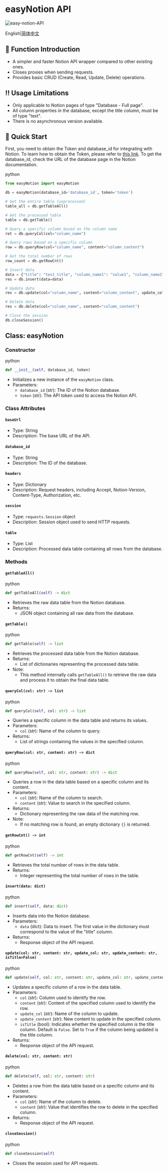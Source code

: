 # easyNotion API

![easy-notion-API](https://socialify.git.ci/zuo-shi-yun/easy-notion-API/image?description=1&language=1&logo=https%3A%2F%2Fi.postimg.cc%2Ffb52nbP0%2FNotion.png&name=1&theme=Light)

English|[简体中文](README-zh.md)

:muscle: Function Introduction
------------------------------

*   A simpler and faster Notion API wrapper compared to other existing ones.
*   Closes proxies when sending requests.
*   Provides basic CRUD (Create, Read, Update, Delete) operations.

:bangbang: Usage Limitations
----------------------------

*   Only applicable to Notion pages of type "Database - Full page".
*   All column properties in the database, except the title column, must be of type "text".
*   There is no asynchronous version available.

:wrench: Quick Start
--------------------

First, you need to obtain the Token and database\_id for integrating with Notion. To learn how to obtain the Token, please refer to [this link](https://developers.notion.com/docs/getting-started#step-2-share-a-database-with-your-integration). To get the database\_id, check the URL of the database page in the Notion documentation.

python

```python
from easyNotion import easyNotion

db = easyNotion(database_id='database_id', token='token')

# Get the entire table (unprocessed)
table_all = db.getTableAll()

# Get the processed table
table = db.getTable()

# Query a specific column based on the column name
ret = db.queryCol(col="column_name")

# Query rows based on a specific column
row = db.queryRow(col="column_name", content="column_content")

# Get the total number of rows
row_count = db.getRowCnt()

# Insert data
data = {"title": "test_title", "column_name1": "value1", "column_name2": "value2"}
res = db.insert(data=data)

# Update data
res = db.update(col="column_name", content="column_content", update_col="update_column_name", update_content="new_value", isTitle=False)

# Delete data
res = db.delete(col="column_name", content="column_content")

# Close the session
db.closeSession()
```

Class: easyNotion
-----------------

### Constructor

python

```python
def __init__(self, database_id, token)
```

*   Initializes a new instance of the `easyNotion` class.
*   Parameters:
    *   `database_id` (str): The ID of the Notion database.
    *   `token` (str): The API token used to access the Notion API.

### Class Attributes

#### `baseUrl`

*   Type: String
*   Description: The base URL of the API.

#### `database_id`

*   Type: String
*   Description: The ID of the database.

#### `headers`

*   Type: Dictionary
*   Description: Request headers, including Accept, Notion-Version, Content-Type, Authorization, etc.

#### `session`

*   Type: `requests.Session` object
*   Description: Session object used to send HTTP requests.

#### `table`

*   Type: List
*   Description: Processed data table containing all rows from the database.

### Methods

#### `getTableAll()`

python

```python
def getTableAll(self) -> dict
```

*   Retrieves the raw data table from the Notion database.
*   Returns:
    *   JSON object containing all raw data from the database.

#### `getTable()`

python

```python
def getTable(self) -> list
```

*   Retrieves the processed data table from the Notion database.
*   Returns:
    *   List of dictionaries representing the processed data table.
*   Note:
    *   This method internally calls `getTableAll()` to retrieve the raw data and process it to obtain the final data table.

#### `queryCol(col: str) -> list`

python

```python
def queryCol(self, col: str) -> list
```

*   Queries a specific column in the data table and returns its values.
*   Parameters:
    *   `col` (str): Name of the column to query.
*   Returns:
    *   List of strings containing the values in the specified column.

#### `queryRow(col: str, content: str) -> dict`

python

```python
def queryRow(self, col: str, content: str) -> dict
```

*   Queries a row in the data table based on a specific column and its content.
*   Parameters:
    *   `col` (str): Name of the column to search.
    *   `content` (str): Value to search in the specified column.
*   Returns:
    *   Dictionary representing the raw data of the matching row.
*   Note:
    *   If no matching row is found, an empty dictionary `{}` is returned.

#### `getRowCnt() -> int`

python

```python
def getRowCnt(self) -> int
```

*   Retrieves the total number of rows in the data table.
*   Returns:
    *   Integer representing the total number of rows in the table.

#### `insert(data: dict)`

python

```python
def insert(self, data: dict)
```

*   Inserts data into the Notion database.
*   Parameters:
    *   `data` (dict): Data to insert. The first value in the dictionary must correspond to the value of the "title" column.
*   Returns:
    *   Response object of the API request.

#### `update(col: str, content: str, update_col: str, update_content: str, isTitle=False)`

python

```python
def update(self, col: str, content: str, update_col: str, update_content: str, isTitle=False)
```

*   Updates a specific column of a row in the data table.
*   Parameters:
    *   `col` (str): Column used to identify the row.
    *   `content` (str): Content of the specified column used to identify the row.
    *   `update_col` (str): Name of the column to update.
    *   `update_content` (str): New content to update in the specified column.
    *   `isTitle` (bool): Indicates whether the specified column is the title column. Default is `False`. Set to `True` if the column being updated is the title column.
*   Returns:
    *   Response object of the API request.

#### `delete(col: str, content: str)`

python

```python
def delete(self, col: str, content: str)
```

*   Deletes a row from the data table based on a specific column and its content.
*   Parameters:
    *   `col` (str): Name of the column to delete.
    *   `content` (str): Value that identifies the row to delete in the specified column.
*   Returns:
    *   Response object of the API request.

#### `closeSession()`

python

```python
def closeSession(self)
```

*   Closes the session used for API requests.